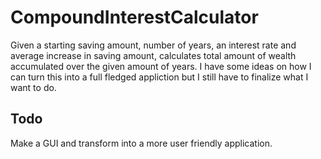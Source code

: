 # CompoundInterestCalculator
Given a starting saving amount, number of years, an interest rate and average increase in saving amount, calculates total amount of wealth accumulated over the given amount of years. I have some ideas on how I can turn this into a full fledged appliction but I still have to finalize what I want to do.

## Todo
Make a GUI and transform into a more user friendly application.
